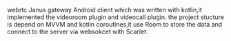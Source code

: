 webrtc Janus gateway Android client which was written with kotlin,it implemented the videoroom plugin and videocall plugin.
the project stucture is depend on  MVVM and kotlin coroutines,it use Room to store the data and connect to the server via websokcet with Scarlet.
